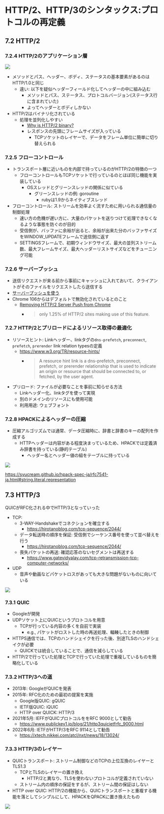 # HTTP/2、HTTP/3のシンタックス:プロトコルの再定義

## 7.2 HTTP/2

### 7.2.4 HTTP/2のアプリケーション層

![](https://www.sbbit.jp/article/image/12099/l_bit202006151641249159.jpg)

- メソッドとパス、ヘッダー、ボディ、ステータスの基本要素があるのはHTTP/1.0と同じ
  - 違い: 以下を疑似ヘッダーフィールド化してヘッダーの中に組み込む
    - メソッドとパス、ステータス、プロトコルバージョン(ステータス行に含まれていた)
    - よってヘッダーとボディしかない
- HTTP/2はバイナリ化されている
  - 処理を並列化しやすい
    - [Why is HTTP/2 binary?](https://http2.github.io/faq/#why-is-http2-binary)
    - レスポンスの先頭にフレームサイズが入っている
      - TCPソケットのレイヤーで、データをフレーム単位に簡単に切り替えられる

### 7.2.5 フローコントロール

- トランスポート層に近いものを内部で持っているのがHTTP/2の特徴の一つ
  - フローコントロールもTCPソケットで行っているのとほぼ同じ機能を実装している
    - OSスレッドとグリーンスレッドの関係に似ている
      - グリーンスレッドの例: goroutine
        - rubyは1.9からネイティブスレッド
- フローコントロール: ストリームを効率よく流すために用いられる通信量の制御処理
  - 速い方の危機が遅い方に、大量のパケットを送りつけて処理できなくなるような事態を防ぐのが目的
  - 受信側が、バッファに余裕が出ると、余裕が出来た分のバッファサイズをWINDOW_UPDATEフレームで送信側に返す
  - SETTINGSフレームで、初期ウィンドウサイズ、最大の並列ストリーム数、最大フレームサイズ、最大ヘッダーリストサイズなどをチューニング可能

### 7.2.6 サーバープッシュ

- 送信リクエストが来る前から事前にキャッシュに入れておいて、クライアントがそのファイルをリクエストしたら送信する
- [サーバープッシュを使う](https://knowledge.sakura.ad.jp/7735/#i)
- Chrome 106からはデフォルトで無効化されているとのこと
  - [Removing HTTP/2 Server Push from Chrome](https://developer.chrome.com/blog/removing-push/)
    - > only 1.25% of HTTP/2 sites making use of this feature.

### 7.2.7 HTTP/2とプリロードによるリソース取得の最適化

- リソースヒント: Linkヘッダー、linkタグの`dns-prefetch`, `preconnect`, `prefetch`, `prerender` link relation typesの定義
  - https://www.w3.org/TR/resource-hints/
    - > A resource hint link is a dns-prefetch, preconnect, prefetch, or prerender relationship that is used to indicate an origin or resource that should be connected to, or fetched, by the user agent.
- プリロード: ファイルが必要なことを事前に知らせる方法
  - Linkヘッダー化、linkタグを使って実現
  - 別のドメインのリソースにも使用可能
  - 利用用途: ウェブフォント

### 7.2.8 HPACKによるヘッダーの圧縮

- 圧縮アルゴリズムでは通常、データ圧縮時に、辞書と辞書のキーの配列を作成する
  - HTTPヘッダーは内容がある程度決まっているため、HPACKでは定義済み辞書を持っている(静的テーブル)
    - ヘッダー名とヘッダー値の組をテーブルに持っている

![](https://upload.wikimedia.org/wikipedia/commons/thumb/3/30/HTTP_2_Header_Compression_HPACK.svg/1280px-HTTP_2_Header_Compression_HPACK.svg.png)

https://syucream.github.io/hpack-spec-ja/rfc7541-ja.html#string.literal.representation

## 7.3 HTTP/3

QUICがRFC化される中でHTTP/3となっていった

- TCP:
  - 3-WAY-Handshakeでコネクションを確立する
    - https://hirotanoblog.com/tcp-sequence/2044/
  - データ転送時の順序を保証: 受信側でシーケンス番号を使って並べ替えを行う
    - https://hirotanoblog.com/tcp-sequence/2044/
  - 喪失パケットの再送: 確認応答のないセグメントは再送する
    - https://www.gatevidyalay.com/tcp-retransmission-tcp-computer-networks/  
- UDP
  - 音声や動画などパケットロスがあっても大きな問題がないものに向いている

![](https://www.gatevidyalay.com/wp-content/uploads/2018/09/Retransmission-after-receiving-3-duplicate-acknowledgements-TCP-Retransmission.png)

### 7.3.1 QUIC

- Googleが開発
- UDPソケット上にQUICというプロトコルを用意
  - TCPが行っている内容の多くを自前で実装
    - e.g., パケットがロストした時の再送処理、輻輳したときの制御
- HTTPS通信では、TCPのハンドシェイクを行った後、別途TLSのハンドシェイクが必要
  - QUICKでは統合していることで、通信を減らしている
- HTTP/2で行っていた処理とTCPで行っていた処理で重複しているものを簡略化している

### 7.3.2 HTTP/3への道

- 2013年: GoogleがQUICを発表
- 2015年: RFC化のための最初の提案を実施
  - Google版QUIC: gQUIC
  - IETF版QUIC: iQUIC
  - HTTP over QUICK: HTTP/3
- 2021年5月: IEFFがQUICプロトコルををRFC 9000として勧告
  - https://www.publickey1.jp/blog/21/http3quicietfrfc_9000.html
- 2022年6月: IETFがHTTP/3をRFC 9114として勧告
  - https://xtech.nikkei.com/atcl/nxt/news/18/13024/

### 7.3.3 HTTP/3のレイヤー

- QUICトランスポート: ストリーム制御などのTCPの上位互換のレイヤーとTLS1.3
  - TCPとTLSのレイヤーの置き換え
    - HTTP/2と異なり、TLSを使わないプロトコルが定義されていない
  - ストリーム内の順序の保証をするが、ストリーム間の保証はしない
- HTTP over QUIC: HTTP/2の機能から、QUICトランスポートと重複する機能を落としてシンプルにして、HPACKをQPACKに置き換えたもの

![](https://blog.redbox.ne.jp/images/quic-osi-layer.png)
